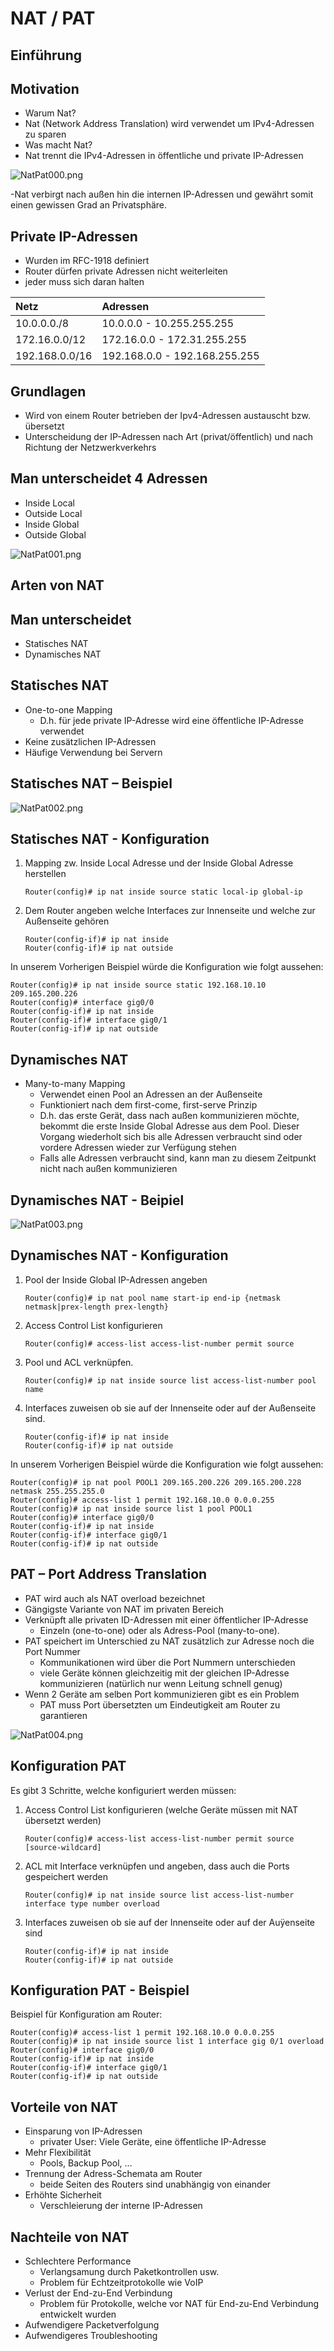 NAT / PAT
====

**Einführung**
----

Motivation
----

- Warum Nat?
- Nat (Network Address Translation) wird verwendet um IPv4-Adressen zu sparen
- Was macht Nat?
- Nat trennt die IPv4-Adressen in öffentliche und private IP-Adressen

![NatPat000.png](./images/NatPat000.png)

-Nat verbirgt nach außen hin die internen IP-Adressen und gewährt somit einen gewissen Grad an Privatsphäre.

Private IP-Adressen
----

- Wurden im RFC-1918 definiert
- Router dürfen private Adressen nicht weiterleiten
- jeder muss sich daran halten

| Netz           | Adressen                      |
|:-------------- |:----------------------------- |
| 10.0.0.0./8    | 10.0.0.0 - 10.255.255.255     |
| 172.16.0.0/12  | 172.16.0.0 - 172.31.255.255   |
| 192.168.0.0/16 | 192.168.0.0 - 192.168.255.255 |

Grundlagen
----

- Wird von einem Router betrieben der Ipv4-Adressen austauscht bzw. übersetzt
- Unterscheidung der IP-Adressen nach Art (privat/öffentlich) und nach Richtung der Netzwerkverkehrs 

Man unterscheidet 4 Adressen
----

- Inside Local
- Outside Local
- Inside Global
- Outside Global

![NatPat001.png](./images/NatPat001.png)

**Arten von NAT**
----


Man unterscheidet
----

- Statisches NAT
- Dynamisches NAT

Statisches NAT
----

- One-to-one Mapping
   - D.h. für jede private IP-Adresse wird eine öffentliche IP-Adresse verwendet
- Keine zusätzlichen IP-Adressen
- Häufige Verwendung bei Servern

Statisches NAT – Beispiel
----

![NatPat002.png](./images/NatPat002.png)

Statisches NAT - Konfiguration
----

1. Mapping zw. Inside Local Adresse und der Inside Global Adresse herstellen
   ```
   Router(config)# ip nat inside source static local-ip global-ip
   ```
2. Dem Router angeben welche Interfaces zur Innenseite und welche zur Außenseite gehören
   ```
   Router(config-if)# ip nat inside 
   Router(config-if)# ip nat outside
   ```


In unserem Vorherigen Beispiel würde die Konfiguration wie folgt aussehen:

```
Router(config)# ip nat inside source static 192.168.10.10 209.165.200.226 
Router(config)# interface gig0/0 
Router(config-if)# ip nat inside 
Router(config-if)# interface gig0/1 
Router(config-if)# ip nat outside
```

Dynamisches NAT
----

- Many-to-many Mapping
   - Verwendet einen Pool an Adressen an der Außenseite
   - Funktioniert nach dem first-come, first-serve Prinzip
   - D.h. das erste Gerät, dass nach außen kommunizieren möchte, bekommt die erste Inside Global Adresse aus dem Pool. Dieser Vorgang wiederholt sich bis alle Adressen verbraucht sind oder vordere Adressen wieder zur Verfügung stehen
   - Falls alle Adressen verbraucht sind, kann man zu diesem Zeitpunkt nicht nach außen kommunizieren

Dynamisches NAT - Beipiel
----

![NatPat003.png](./images/NatPat003.png)

Dynamisches NAT - Konfiguration
----

1. Pool der Inside Global IP-Adressen angeben
   ```
   Router(config)# ip nat pool name start-ip end-ip {netmask netmask|prex-length prex-length}
   ```
2. Access Control List konfigurieren
   ```
   Router(config)# access-list access-list-number permit source
   ```
3. Pool und ACL verknüpfen.
   ```
   Router(config)# ip nat inside source list access-list-number pool name
   ```
4. Interfaces zuweisen ob sie auf der Innenseite oder auf der Außenseite sind.
   ```
   Router(config-if)# ip nat inside 
   Router(config-if)# ip nat outside
   ```


In unserem Vorherigen Beispiel würde die Konfiguration wie folgt aussehen:
```
Router(config)# ip nat pool POOL1 209.165.200.226 209.165.200.228 netmask 255.255.255.0 
Router(config)# access-list 1 permit 192.168.10.0 0.0.0.255 
Router(config)# ip nat inside source list 1 pool POOL1 
Router(config)# interface gig0/0 
Router(config-if)# ip nat inside 
Router(config-if)# interface gig0/1 
Router(config-if)# ip nat outside
```

**PAT – Port Address Translation**
----

- PAT wird auch als NAT overload bezeichnet
- Gängigste Variante von NAT im privaten Bereich
- Verknüpft alle privaten ID-Adressen mit einer öffentlicher IP-Adresse
   - Einzeln (one-to-one) oder als Adress-Pool (many-to-one). 
- PAT speichert im Unterschied zu NAT zusätzlich zur Adresse noch die Port Nummer
   - Kommunikationen wird über die Port Nummern unterschieden
   - viele Geräte können gleichzeitig mit der gleichen IP-Adresse 			      kommunizieren (natürlich nur wenn Leitung schnell genug)
- Wenn 2 Geräte am selben Port kommunizieren gibt es ein Problem
   -  PAT muss Port übersetzten um Eindeutigkeit am Router zu garantieren


![NatPat004.png](.images/NatPat004.png)


Konfiguration PAT
----

Es gibt 3 Schritte, welche konfiguriert werden müssen:

1. Access Control List konfigurieren (welche Geräte müssen mit NAT übersetzt werden)
   ```
   Router(config)# access-list access-list-number permit source [source-wildcard]
   ```
2. ACL mit Interface verknüpfen und angeben, dass auch die Ports gespeichert werden
   ```
   Router(config)# ip nat inside source list access-list-number interface type number overload
   ```
3. Interfaces zuweisen ob sie auf der Innenseite oder auf der Auÿenseite sind
   ```
   Router(config-if)# ip nat inside
   Router(config-if)# ip nat outside
   ```

Konfiguration PAT - Beispiel
----

Beispiel für Konfiguration am Router:

```
Router(config)# access-list 1 permit 192.168.10.0 0.0.0.255
Router(config)# ip nat inside source list 1 interface gig 0/1 overload
Router(config)# interface gig0/0
Router(config-if)# ip nat inside
Router(config-if)# interface gig0/1
Router(config-if)# ip nat outside
```

Vorteile von NAT
----

- Einsparung von IP-Adressen
   - privater User: Viele Geräte, eine öffentliche IP-Adresse
- Mehr Flexibilität
   - Pools, Backup Pool, …
- Trennung der Adress-Schemata am Router
   - beide Seiten des Routers sind unabhängig von einander
- Erhöhte Sicherheit
   - Verschleierung der interne IP-Adressen

Nachteile von NAT
----

- Schlechtere Performance
   - Verlangsamung durch Paketkontrollen usw.
   - Problem für Echtzeitprotokolle wie VoIP
- Verlust der End-zu-End Verbindung 
   - Problem für Protokolle, welche vor NAT für End-zu-End Verbindung entwickelt wurden
- Aufwendigere Packetverfolgung 
- Aufwendigeres Troubleshooting